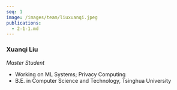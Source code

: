 ```yaml
---
seq: 1
image: /images/team/liuxuanqi.jpeg
publications:
  - 2-1-1.md
---
```


### Xuanqi Liu
<p><i>Master Student</i></p>

- Working on ML Systems; Privacy Computing
- B.E. in Computer Science and Technology, Tsinghua University


